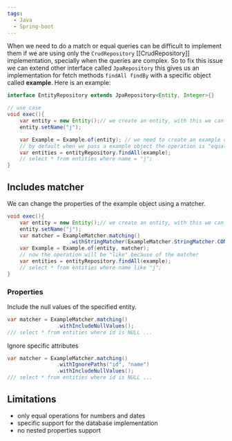 ```yaml
---
tags:
  - Java
  - Spring-boot
---
```


When we need to do a match or equal queries can be difficult to implement them if we are using only the `CrudRepository` [[CrudRepository]] implementation, specially when the queries are complex.
So to fix this issue we can extend other interface called `JpaRepository` this gives us an implementation for fetch methods `findAll findBy` with a specific object called **example**.
Here is an example:
```java
interface EntityRepository extends JpaRepository<Entity, Integer>{}

// use case
void exec(){
	var entity = new Entity();// we create an entity, with this we can specify what attributes we need to match.
	entity.setName("j");

	var Example = Example.of(entity); // we need to create an example object
	// by default when we pass a example object the operation is "equal"
	var entities = entityRepository.findAll(example);
	// select * from entities where name = "j";
}
```
## Includes matcher
We can change the properties of the example object using a matcher.
```java
void exec(){
	var entity = new Entity();// we create an entity, with this we can specify what attributes we need to match.
	entity.setName("j");
	var matcher = ExampleMatcher.matching()
					.withStringMatcher(ExampleMatcher.StringMatcher.CONTAINING);
	var Example = Example.of(entity, matcher);
	// now the operation will be "like" because of the matcher
	var entities = entityRepository.findAll(example);
	// select * from entities where name like "j";
}
```
### Properties
Include the null values of the specified entity.
```java
var matcher = ExampleMatcher.matching()
				.withIncludeNullValues();
/// select * from entities where id is NULL ...
```
Ignore specific attributes
```java
var matcher = ExampleMatcher.matching()
				.withIgnorePaths("id", "name")
				.withIncludeNullValues();
/// select * from entities where id is NULL ...
```
## Limitations
- only equal operations for numbers and dates
- specific support for the database implementation
- no nested properties support